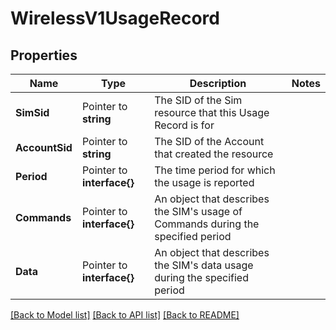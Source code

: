 # WirelessV1UsageRecord

## Properties

Name | Type | Description | Notes
------------ | ------------- | ------------- | -------------
**SimSid** | Pointer to **string** | The SID of the Sim resource that this Usage Record is for |
**AccountSid** | Pointer to **string** | The SID of the Account that created the resource |
**Period** | Pointer to **interface{}** | The time period for which the usage is reported |
**Commands** | Pointer to **interface{}** | An object that describes the SIM's usage of Commands during the specified period |
**Data** | Pointer to **interface{}** | An object that describes the SIM's data usage during the specified period |

[[Back to Model list]](../README.md#documentation-for-models) [[Back to API list]](../README.md#documentation-for-api-endpoints) [[Back to README]](../README.md)


